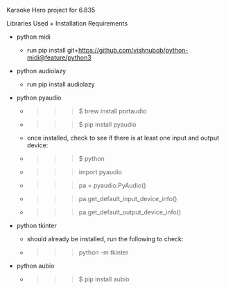 Karaoke Hero project for 6.835

Libraries Used + Installation Requirements

- python midi
	- run pip install git+https://github.com/vishnubob/python-midi@feature/python3

- python audiolazy
	- run pip install audiolazy

- python pyaudio 
	- >>> $ brew install portaudio
	- >>> $ pip install pyaudio

	- once installed, check to see if there is at least one input and output device:
	- >>> $ python
	- >>> import pyaudio
	- >>> pa = pyaudio.PyAudio()
	- >>> pa.get_default_input_device_info()
	- >>> pa.get_default_output_device_info()

- python tkinter
	- should already be installed, run the following to check:
	- >>> python -m tkinter

- python  aubio
	- >>> $ pip install aubio

